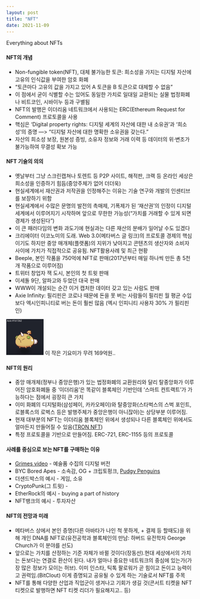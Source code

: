 ```yaml
---
layout: post
title: "NFT"
date: 2021-11-09
---
```


Everything about NFTs

#### NFT의 개념
*  Non-fungible token(NFT), 대체 불가능한 토큰: 희소성을 가지는 디지털 자산에 고유의 인식값을 부여한 암호 화폐
*  “토큰마다 고유의 값을 가지고 있어 A 토큰을 B 토큰으로 대체할 수 없음”
*  이 점에서 굳이 식별할 수는 있어도 동일한 가치로 일대일 교환되는 실물 법정화폐나 비트코인, 시바이누 등과 구별됨
*  NFT의 발행은 이더리움 네트워크에서 사용되는 ERC(Ethereum Request for Comment) 프로토콜을 사용
*  핵심은 ‘Digital property rights: 디지털 세계의 자산에 대한 내 소유권’과 ‘희소성’의 증명 —> “디지털 자산에 대한 명확한 소유권을 갖는다.”
*  자산의 희소성 보장, 원본성 증빙, 소유자 정보와 거래 이력 등 데이터의 위·변조가 불가능하여 무결성 확보 가능

#### NFT 기술의 의의
*  옛날부터 그냥 스크린캡쳐나 토렌트 등 P2P 사이트, 해적판, 크랙 등 온라인 세상은 희소성을 인증하기 힘듬(중앙주체가 없어 더더욱)
*  현실세계에서 재산권과 저작권을 인정해주는 이유는 기술 연구와 개발의 인센티브를 보장하기 위함
*  현실세계에서 수많은 문명의 발전의 촉매제, 기폭제가 된 ‘재산권’의 인정이 디지털세계에서 이루어지기 시작하며 앞으로 무한한 가능성(“가치를 거래할 수 있게 되면 경제가 생성된다”)
*  이 큰 패러다임의 변화 과도기에 현실과는 다른 재산의 분배가 일어날 수도 있겠다
*  크리에이터 이코노미의 도래. Web 3.0(메타버스 글 링크)의 프로토콜 경제의 핵심이기도 하지만 중앙 매개체(플랫폼)의 지위가 낮아지고 콘텐츠의 생산자와 소비자 사이에 가치가 직접적으로 공유됨.
NFT활용사례 및 최근 현황
*  Beeple, 본인 작품을 750억에 NFT로 판매(2017년부터 매일 하나씩 만든 총 5천개 작품으로 이루어짐)
*  트위터 창업자 잭 도시, 본인의 첫 트윗 판매
*  이세돌 9단, 알파고와 두었던 대국 판매
*  WWW이 개설되는 순간 이거 캡처한 데이터 갖고 있는 사람도 판매
*  Axie Infinity: 필리핀은 코로나 때문에 돈을 못 버는 사람들이 필리핀 월 평균 수입보다 엑시인피니티로 버는 돈이 훨씬 많음 (엑시 인피니티 사용자 30% 가 필리핀인)
<img src="./images/axie.png" alt="axie" width="100" />
이 작은 기요미가 무려 169억원..

#### NFT의 원리
*  중앙 매개체(정부나 중앙은행)가 있는 법정화폐의 교환원리와 달리 탈중앙화가 이루어진 암호화폐들 중 ‘이더리움’은 똑같이 블록체인 기반인데 ‘스마트 컨트랙트’가 가능하다는 점에서 굉장히 큰 가치
*  이미 화폐의 디지털화(삼성페이, 카카오페이)와 탈중앙화(스타벅스의 스벅 포인트, 로블록스의 로벅스 등은 발행주체가 중앙은행이 아니잖아)는 상당부분 이루어짐.
*  현재 대부분의 NFT는 이더리움 블록체인 위에서 생성되나 다른 블록체인 위에서도 얼마든지 만들어질 수 있음([TRON NFT](https://dappradar.com/blog/tron-introduces-nft-standard-trc-721))
*  특정 프로토콜을 기반으로 만들어짐. ERC-721, ERC-1155 등의 프로토콜

#### 사례를 중심으로 보는 NFT를 구매하는 이유
*  [Grimes video](https://niftygateway.com/itemdetail/primary/0x948b3515d81034a3c16d5393c6c155946c93c103/1) - 예술품 수집의 디지털 버전
*  BYC Bored Apes - 소속감, OG + 크립토펑크, [Pudgy Penguins](https://www.nytimes.com/2021/08/12/technology/penguin-nft-club.html)
*  더샌드박스의 예시 - 게임, 소유
*  CryptoPunk(그 트윗) - 
*  EtherRock의 예시 - buying a part of history
*  NFT뱅크의 예시 - 투자자산

#### NFT의 전망과 미래
*  메타버스 상에서 본인 증명(다른 아바타가 나인 척 못하게, + 결제 등 할때도)을 위해 개인 DNA를 NFT로(유전공학과 블록체인의 만남: 하버드 유전학자 George Church가 이 분야를 선도)
*  앞으로는 가치를 산정하는 기준 자체가 바뀔 것이다(장동선).현대 세상에서의 가치는 돈보다는 연결로 환산이 된다. 내가 얼마나 중요한 네트워크의 중심에 있는가(가장 많은 정보가 모이는 허브). 이미 인스타, 틱톡 팔로워가 곧 힘이고 돈이고 능력이고 권력임.(BitClout) 이게 증명되고 공유될 수 있게 하는 기술로서 NFT를 주목
*  NFT를 통해 다양한 산업과 직업군이 생겨나고 기회가 생길 것(콘서트 티켓을 NFT 티켓으로 발행하면 NFT 티켓 리더가 필요해지고.. 등)